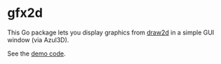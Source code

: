 # gfx2d

This Go package lets you display graphics from [draw2d](https://code.google.com/p/draw2d/) in a simple GUI window (via Azul3D).

See the [demo code](https://github.com/slimsag/gfx2d/blob/master/gfx2d_demo/gfx2d_demo.go).
